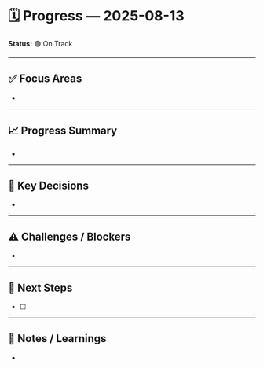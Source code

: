 # 🗓 Progress — 2025-08-13

**Status:** 🟢 On Track

---

## ✅ Focus Areas
- 

---

## 📈 Progress Summary
- 

---

## 📌 Key Decisions
- 

---

## ⚠️ Challenges / Blockers
- 

---

## 🎯 Next Steps
- [ ] 

---

## 📝 Notes / Learnings
- 

